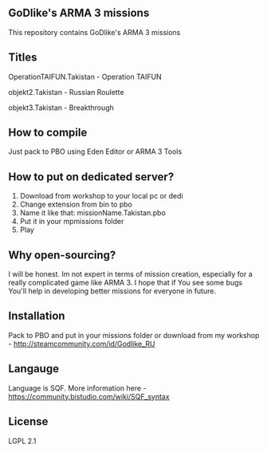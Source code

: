 ## GoDlike's ARMA 3 missions

This repository contains GoDlike's ARMA 3 missions

## Titles

OperationTAIFUN.Takistan - Operation TAIFUN

objekt2.Takistan			   - Russian Roulette

objekt3.Takistan			   - Breakthrough

## How to compile

Just pack to PBO using Eden Editor or ARMA 3 Tools

## How to put on dedicated server?

1. Download from workshop to your local pc or dedi
2. Change extension from bin to pbo
3. Name it like that: missionName.Takistan.pbo
4. Put it in your mpmissions folder
5. Play

## Why open-sourcing?

I will be honest. Im not expert in terms of mission creation, especially for a really complicated game like ARMA 3. I hope that if You see some bugs You'll help in developing better missions for everyone in future. 

## Installation

Pack to PBO and put in your missions folder or download from my workshop - http://steamcommunity.com/id/Godlike_RU

## Langauge

Language is SQF. More information here - https://community.bistudio.com/wiki/SQF_syntax

## License

LGPL 2.1
